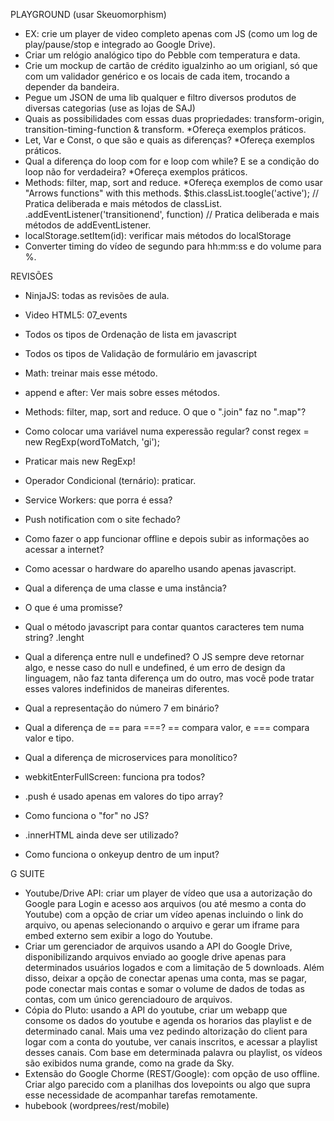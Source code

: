 PLAYGROUND (usar Skeuomorphism)
- EX: crie um player de video completo apenas com JS (como um log de play/pause/stop e integrado ao Google Drive).
- Criar um relógio analógico tipo do Pebble com temperatura e data. 
- Crie um mockup de cartão de crédito igualzinho ao um origianl, só que com um validador genérico e os locais de cada item, trocando a depender da bandeira.
- Pegue um JSON de uma lib qualquer e filtro diversos produtos de diversas categorias (use as lojas de SAJ)
- Quais as possibilidades com essas duas propriedades: transform-origin, transition-timing-function & transform. *Ofereça exemplos práticos.
- Let, Var e Const, o que são e quais as diferenças? *Ofereça exemplos práticos.
- Qual a diferença do loop com for e loop com while? E se a condição do loop não for verdadeira? *Ofereça exemplos práticos.
- Methods: filter, map, sort and reduce. *Ofereça exemplos de como usar "Arrows functions" with this methods.
$this.classList.toogle('active'); // Pratica deliberada e mais métodos de classList.
.addEventListener('transitionend', function) // Pratica deliberada e mais métodos de addEventListener.
- localStorage.setItem(id): verificar mais métodos do localStorage
- Converter timing do vídeo de segundo para hh:mm:ss e do volume para %.

REVISÕES
- NinjaJS: todas as revisões de aula.
- Video HTML5: 07_events
- Todos os tipos de Ordenação de lista em javascript
- Todos os tipos de Validação de formulário em javascript
- Math: treinar mais esse método.
- append e after: Ver mais sobre esses métodos.
- Methods: filter, map, sort and reduce. O que o ".join" faz no ".map"?
- Como colocar uma variável numa experessão regular?
const regex = new RegExp(wordToMatch, 'gi');
- Praticar mais new RegExp!
- Operador Condicional (ternário): praticar.
- Service Workers: que porra é essa? 
- Push notification com o site fechado? 
- Como fazer o app funcionar offline e depois subir as informações ao acessar a internet?
- Como acessar o hardware do aparelho usando apenas javascript.
- Qual a diferença de uma classe e uma instância?
- O que é uma promisse?
- Qual o método javascript para contar quantos caracteres tem numa string?
.lenght
- Qual a diferença entre null e undefined?
O JS sempre deve retornar algo, e nesse caso do null e undefined, é um erro de design da linguagem, não faz tanta diferença um do outro, mas você pode tratar esses valores indefinidos de maneiras diferentes.
- Qual a representação do número 7 em binário?
- Qual a diferença de == para ===?
== compara valor, e === compara valor e tipo.
- Qual a diferença de microservices para monolítico?

- webkitEnterFullScreen: funciona pra todos?
- .push é usado apenas em valores do tipo array?
- Como funciona o "for" no JS?
- .innerHTML ainda deve ser utilizado?
- Como funciona o onkeyup dentro de um input?

G SUITE
- Youtube/Drive API: criar um player de vídeo que usa a autorização do Google para Login e acesso aos arquivos (ou até mesmo a conta do Youtube) com a opção de criar um vídeo apenas incluindo o link do arquivo, ou apenas selecionando o arquivo e gerar um iframe para embed externo sem exibir a logo do Youtube.
- Criar um gerenciador de arquivos usando a API do Google Drive, disponibilizando arquivos enviado ao google drive apenas para determinados usuários logados e com a limitação de 5 downloads. Além disso, deixar a opção de conectar apenas uma conta, mas se pagar, pode conectar mais contas e somar o volume de dados de todas as contas, com um único gerenciadouro de arquivos.
- Cópia do Pluto: usando a API do youtube, criar um webapp que consome os dados do youtube e agenda os horarios das playlist e de determinado canal. Mais uma vez pedindo altorização do client para logar com a conta do youtube, ver canais inscritos, e acessar a playlist desses canais. Com base em determinada palavra ou playlist, os vídeos são exibidos numa grande, como na grade da Sky.
- Extensão do Google Chorme (REST/Google): com opção de uso offline. Criar algo parecido com a planilhas dos lovepoints ou algo que supra esse necessidade de acompanhar tarefas remotamente.
- hubebook (wordprees/rest/mobile)